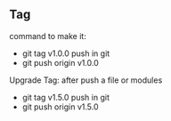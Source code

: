 ## Tag

command to make it:
- git tag v1.0.0
push in git
- git push origin v1.0.0

Upgrade Tag:
after push a file or modules
- git tag v1.5.0
push in git
- git push origin v1.5.0
